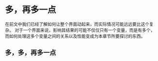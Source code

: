 # 多，再多一点

在前文中我们已经了解如何让整个界面动起来，而实际情况可能远远要比这个复杂。
对于一个界面来说，影响其结果的可能不仅仅只有一个变量，而是有多个，而如何处理这多个变量之间的关系以及性能变成为本章节所要探讨的东西。

## 多，多，再多一点
